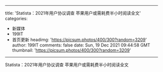 
---
title: 'Statista：2021年用户协议调查 苹果用户或需耗费半小时阅读全文'
categories: 
 - 新媒体
 - 199IT
 - 首页更新
headimg: 'https://picsum.photos/400/300?random=3209'
author: 199IT
comments: false
date: Sun, 19 Dec 2021 09:44:58 GMT
thumbnail: 'https://picsum.photos/400/300?random=3209'
---

<div>   
Statista：2021年用户协议调查 苹果用户或需耗费半小时阅读全文  
</div>
            